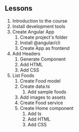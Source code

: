 ## Lessons

1. Introduction to the course
2. Install development tools
3. Create Angular App
   1. Create project's folder
   2. Install @angular/cli
   3. Create App as frontend
4. Add Headers
   1. Generate Component
   2. Add HTML
   3. Add CSS
5. List Foods
   1. Create Food model
   2. Create data.ts
      1. Add sample foods
   3. Add images to assets
   4. Create Food service
   5. Create Home component
      1. Add ts
      2. Add HTML
      3. Add CSS
